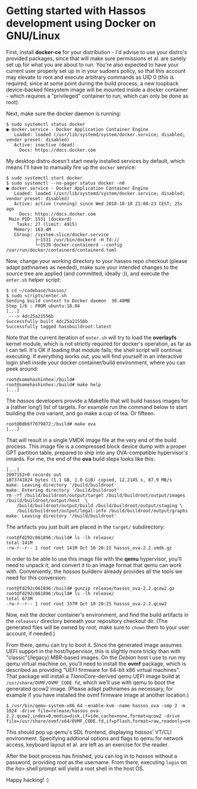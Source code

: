 Getting started with Hassos development using Docker on GNU/Linux
=================================================================

First, install **docker-ce** for your distribution - I'd advise to use your distro's provided packages, since that will make sure permissions et al. are sanely set up for what you are about to run. You're also expected to have your current user properly set up in in your sudoers policy, so that this account may elevate to root and execute arbitrary commands as UID 0 (this is required, since at some point during the build process, a new loopback device-backed filesystem image will be mounted inside a docker container - which requires a "privileged" container to run, which can only be done as root).

Next, make sure the docker daemon is running:

```
$ sudo systemctl status docker
● docker.service - Docker Application Container Engine
   Loaded: loaded (/usr/lib/systemd/system/docker.service; disabled; vendor preset: disabled)
   Active: inactive (dead)
     Docs: https://docs.docker.com
```

My desktop distro doesn't start newly installed services by default, which means I'll have to manually fire up the `docker` service:

```
$ sudo systemctl start docker
$ sudo systemctl --no-pager status docker -n0
● docker.service - Docker Application Container Engine
   Loaded: loaded (/usr/lib/systemd/system/docker.service; disabled; vendor preset: disabled)
   Active: active (running) since Wed 2018-10-10 21:08:23 CEST; 25s ago
     Docs: https://docs.docker.com
 Main PID: 1531 (dockerd)
    Tasks: 27 (limit: 4915)
   Memory: 163.4M
   CGroup: /system.slice/docker.service
           ├─1531 /usr/bin/dockerd -H fd://
           └─1539 docker-containerd --config /var/run/docker/containerd/containerd.toml
```

Now, change your working directory to your hassos repo checkout (please adapt pathnames as needed), make sure your intended changes to the source tree are applied (and committed, ideally :)), and execute the `enter.sh` helper script:

```
$ cd ~/codebase/hassos/
$ sudo scripts/enter.sh
Sending build context to Docker daemon  30.48MB
Step 1/6 : FROM ubuntu:18.04
[...]
 ---> 4dc25a21556b
Successfully built 4dc25a21556b
Successfully tagged hassbuildroot:latest
```

Note that the current iteration of `enter.sh` will try to load the **overlayfs** kernel module, which is not strictly required for docker's operation, as far as I can tell. It's OK if loading that module fails; the shell script will continue executing. If everything works out, you will find yourself in an interactive login shell inside your docker container/build environment, where you can peek around:

```
root@somehashinhex:/build#
root@somehashinhex:/build# make help
[...]
```

The _hassos_ developers provide a Makefile that will build hassos images for a (rather long!) list of targets. For example run the command below to start building the _ova_ variant, and go make a cup of tea. Or fifteen.

```
root@0db6f7079872:/build# make ova
[...]
```

That will result in a single VMDK image file at the very end of the build process. This image file is a compressed block device dump with a proper GPT partition table, prepared to ship into any OVA-compatible hypervisor's innards. For me, the end of the **ova** build steps looks like this:

```
[...]
2097152+0 records out
1073741824 bytes (1.1 GB, 1.0 GiB) copied, 12.2145 s, 87.9 MB/s
make: Leaving directory '/build/buildroot'
make: Entering directory '/build/buildroot'
rm -rf /build/buildroot/output/target /build/buildroot/output/images /build/buildroot/output/host  \
	/build/buildroot/output/build /build/buildroot/output/staging \
	/build/buildroot/output/legal-info /build/buildroot/output/graphs
make: Leaving directory '/build/buildroot'
```

The artifacts you just built are placed in the `target/` subdirectory:

```
root@fd292c061896:/build# ls -lh release/
total 141M
-rw-r--r-- 1 root root 141M Oct 10 20:22 hassos_ova-2.2.vmdk.gz
```

In order to be able to use this image file with the **qemu** hypervisor, you'll need to unpack it, and convert it to an image format that qemu can work with. Conveniently, the _hassos_ buildenv already provides all the tools we need for this conversion:

```
root@fd292c061896:/build# gunzip release/hassos_ova-2.2.qcow2.gz
root@fd292c061896:/build# ls -lh release/
total 673M
-rw-r--r-- 1 root root 337M Oct 10 20:25 hassos_ova-2.2.qcow2
```

Now, exit the docker container's environment, and find the build artifacts in the `releases/` directory beneath your repository checkout dir. (The generated files will be owned by _root_; make sure to `chown` them to your user account, if needed.)

From there, qemu can try to boot it. Since the generated image assumes UEFI support in the host/hypervisor, this is slightly more tricky than with "classic"(/legacy) MBR-based images. On the *Debian* host I use to run my qemu virtual machine on, you'll need to install the **ovmf** package, which is described as providing "UEFI firmware for 64-bit x86 virtual machines". That package will install a _TianoCore_-derived qemu UEFI image build at `/usr/share/OVMF/OVMF_CODE.fd`, which we'll use with qemu to boot the generated qcow2 image. (Please adapt pathnames as necessary, for example if you have installed the ovmf firmware image at another location.)

```
$ /usr/bin/qemu-system-x86_64 -enable-kvm -name hassos_ova -smp 2 -m 1024 -drive file=release/hassos_ova-2.2.qcow2,index=0,media=disk,if=ide,cache=none,format=qcow2 -drive file=/usr/share/ovmf/x64/OVMF_CODE.fd,if=pflash,format=raw,readonly=on
```

This should pop up qemu's SDL frontend, displaying _hassos_' VT/CLI environment. Specifying addtional options and flags to qemu for network access, keyboard layout et al. are left as an exercise for the reader.

After the boot process has finished, you can log in to _hassos_ without a password, providing *root* as the username. From there, executing `login` on the *ha>* shell prompt will yield a root shell in the host OS.

Happy hacking! :)
